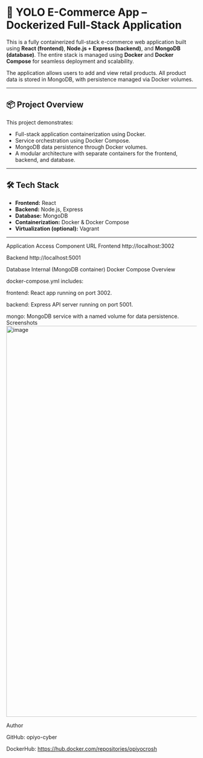 # 🐳 YOLO E-Commerce App – Dockerized Full-Stack Application

This is a fully containerized full-stack e-commerce web application built using **React (frontend)**, **Node.js + Express (backend)**, and **MongoDB (database)**. The entire stack is managed using **Docker** and **Docker Compose** for seamless deployment and scalability.

The application allows users to add and view retail products. All product data is stored in MongoDB, with persistence managed via Docker volumes.

---

## 📦 Project Overview

This project demonstrates:

- Full-stack application containerization using Docker.
- Service orchestration using Docker Compose.
- MongoDB data persistence through Docker volumes.
- A modular architecture with separate containers for the frontend, backend, and database.

---

## 🛠 Tech Stack

- **Frontend:** React
- **Backend:** Node.js, Express
- **Database:** MongoDB
- **Containerization:** Docker & Docker Compose
- **Virtualization (optional):** Vagrant

---

Application Access
Component	URL
Frontend	http://localhost:3002

Backend	http://localhost:5001

Database	Internal (MongoDB container)
Docker Compose Overview

docker-compose.yml includes:

frontend: React app running on port 3002.

backend: Express API server running on port 5001.

mongo: MongoDB service with a named volume for data persistence.
Screenshots
<img width="1800" height="1035" alt="image" src="https://github.com/user-attachments/assets/f0aa5de1-3cbf-4071-b945-d3ec3ecb7c38" />

Author

GitHub: opiyo-cyber

DockerHub: https://hub.docker.com/repositories/opiyocrosh
